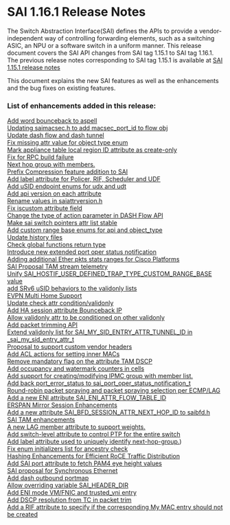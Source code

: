 # SAI 1.16.1 Release Notes

The Switch Abstraction Interface(SAI) defines the APIs to provide a vendor-independent way of controlling forwarding elements, such as a switching ASIC, an NPU or a software switch in a uniform manner. This release document covers the SAI API changes from SAI tag 1.15.1 to SAI tag 1.16.1. The previous release notes corresponding to SAI tag 1.15.1 is available at [SAI 1.15.1 release notes](https://github.com/opencomputeproject/SAI/blob/master/doc/SAI_1.15.1_ReleaseNotes.md) 

This document explains the new SAI features as well as the enhancements and the bug fixes on existing features. 


### List of enhancements added in this release: 

[Add word bounceback to aspell ](https://github.com/opencomputeproject/SAI/pull/2090 ) <br>
[Updating saimacsec.h to add macsec_port_id to flow obj ](https://github.com/opencomputeproject/SAI/pull/2003) <br>
[Update dash flow and dash tunnel ](https://github.com/opencomputeproject/SAI/pull/2093) <br>
[Fix missing attr value for object type enum ](https://github.com/opencomputeproject/SAI/pull/2095) <br>
[Mark appliance table local region ID attribute as create-only ](https://github.com/opencomputeproject/SAI/pull/2094) <br>
[Fix for RPC build failure ](https://github.com/opencomputeproject/SAI/pull/2097) <br>
[Next hop group with members.  ](https://github.com/opencomputeproject/SAI/pull/2013) <br>
[Prefix Compression feature addition to SAI ](https://github.com/opencomputeproject/SAI/pull/2045) <br>
[Add label attribute for Policer, RIF, Scheduler and UDF ](https://github.com/opencomputeproject/SAI/pull/2046) <br>
[Add uSID endpoint enums for udx and udt ](https://github.com/opencomputeproject/SAI/pull/2102) <br>
[Add api version on each attribute  ](https://github.com/opencomputeproject/SAI/pull/2100) <br>
[Rename values in saiattrversion.h  ](https://github.com/opencomputeproject/SAI/pull/2109) <br>
[Fix iscustom attribute field ](https://github.com/opencomputeproject/SAI/pull/2110) <br>
[Change the type of action parameter in DASH Flow API  ](https://github.com/opencomputeproject/SAI/pull/2101) <br>
[Make sai switch pointers attr list stable ](https://github.com/opencomputeproject/SAI/pull/2111) <br>
[Add custom range base enums for api and object_type  ](https://github.com/opencomputeproject/SAI/pull/2112) <br>
[Update history files  ](https://github.com/opencomputeproject/SAI/pull/2113) <br>
[Check global functions return type ](https://github.com/opencomputeproject/SAI/pull/2115) <br>
[Introduce new extended port oper status notification ](https://github.com/opencomputeproject/SAI/pull/2087) <br>
[Adding additional Ether pkts stats ranges for Cisco Platforms ](https://github.com/opencomputeproject/SAI/pull/1997) <br>
[SAI Proposal TAM stream telemetry ](https://github.com/opencomputeproject/SAI/pull/2089) <br>
[Unify SAI_HOSTIF_USER_DEFINED_TRAP_TYPE_CUSTOM_RANGE_BASE value ](https://github.com/opencomputeproject/SAI/pull/2114) <br>
[add SRv6 uSID behaviors to the validonly lists ](https://github.com/opencomputeproject/SAI/pull/2120) <br>
[EVPN Multi Home Support ](https://github.com/opencomputeproject/SAI/pull/2084) <br>
[Update check attr condition/validonly ](https://github.com/opencomputeproject/SAI/pull/2126) <br>
[Add HA session attribute Bounceback IP ](https://github.com/opencomputeproject/SAI/pull/2091) <br>
[Allow validonly attr to be conditioned on other validonly ](https://github.com/opencomputeproject/SAI/pull/2131) <br>
[Add packet trimming API ](https://github.com/opencomputeproject/SAI/pull/2077) <br>
[Extend validonly list for SAI_MY_SID_ENTRY_ATTR_TUNNEL_ID in _sai_my_sid_entry_attr_t  ](https://github.com/opencomputeproject/SAI/pull/2130) <br>
[Proposal to support custom vendor headers  ](https://github.com/opencomputeproject/SAI/pull/2122) <br>
[Add ACL actions for setting inner MACs  ](https://github.com/opencomputeproject/SAI/pull/2079) <br>
[Remove mandatory flag on the attribute TAM DSCP ](https://github.com/opencomputeproject/SAI/pull/2133) <br>
[Add occupancy and watermark counters in cells  ](https://github.com/opencomputeproject/SAI/pull/2092) <br>
[Add support for creating/modifying IPMC group with member list. ](https://github.com/opencomputeproject/SAI/pull/2121) <br>
[Add back port_error_status to sai_port_oper_status_notification_t  ](https://github.com/opencomputeproject/SAI/pull/2145) <br>
[Round-robin packet spraying and packet spraying selection per ECMP/LAG ](https://github.com/opencomputeproject/SAI/pull/2078) <br>
[Add a new ENI attribute SAI_ENI_ATTR_FLOW_TABLE_ID ](https://github.com/opencomputeproject/SAI/pull/2149) <br>
[ERSPAN Mirror Session Enhancements  ](https://github.com/opencomputeproject/SAI/pull/2142) <br>
[Add a new attribute SAI_BFD_SESSION_ATTR_NEXT_HOP_ID to saibfd.h ](https://github.com/opencomputeproject/SAI/pull/2127) <br>
[SAI TAM enhancements  ](https://github.com/opencomputeproject/SAI/pull/2141) <br>
[A new LAG member attribute to support weights.  ](https://github.com/opencomputeproject/SAI/pull/2143) <br>
[Add switch-level attribute to control PTP for the entire switch  ](https://github.com/opencomputeproject/SAI/pull/2148) <br>
[Add label attribute used to uniquely identify next-hop-group.](http://github.com/opencomputeproject/SAI/pull/2140)) <br>
[Fix enum initializers list for ancestry check ](https://github.com/opencomputeproject/SAI/pull/2157) <br>
[Hashing Enhancements for Efficient RoCE Traffic Distribution ](https://github.com/opencomputeproject/SAI/pull/2144) <br>
[Add SAI port attribute to fetch PAM4 eye height values ](https://github.com/opencomputeproject/SAI/pull/2154) <br>
[SAI proposal for Synchronous Ethernet ](https://github.com/opencomputeproject/SAI/pull/2146 ) <br>
[Add dash outbound portmap ](https://github.com/opencomputeproject/SAI/pull/2137) <br>
[Allow overriding variable SAI_HEADER_DIR ](https://github.com/opencomputeproject/SAI/pull/2161) <br>
[Add ENI mode VM/FNIC and trusted_vni entry ](https://github.com/opencomputeproject/SAI/pull/2158) <br>
[Add DSCP resolution from TC in packet trim ](https://github.com/opencomputeproject/SAI/pull/2155) <br>
[Add a RIF attribute to specify if the corresponding My MAC entry should not be created ](https://github.com/opencomputeproject/SAI/pull/2021) <br>
